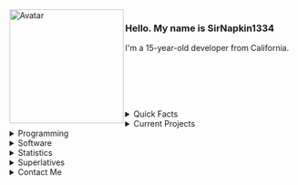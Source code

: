 <!-- Use spoilers to add categories. 1st category with spoilers, small general information. then info about me, then stats (with the fancy image things), and then superlatives -->
<!--suppress HtmlDeprecatedAttribute -->
<img align="left" alt="Avatar" width="200px" src="https://avatars2.githubusercontent.com/u/31591796" />

### Hello. My name is SirNapkin1334
I'm a 15-year-old developer from California.
<br/><br/><br/><br/><br/><br/>
<details>
  <summary>Quick Facts</summary><br/>
  
  * Pronouns: he/him
  * Birthday: SirNapkin1334
  * I am a duel citizen of the United States and Germany.
  * I *hate* Unicode emojis.  
  *more coming soon once I have ideas*
  
</details> 

<details>
  <summary>Current Projects</summary><br/>
  
  * [A library implementing dynamic control flow statements in Java](https://github.com/SirNapkin1334/DynamicControl)
  * [Multi-Server support for Sk1er AutoGG](https://github.com/SirNapkin1334/AutoGG)
  * [Balkon, the moderation and utility Discord bot written in Java with JDA](https://github.com/SirNapkin1334/Balkon)
  * SocietyOverseer Discord.py bot, written with [Proudmuslim](https://github.com/Proudmuslim) (Closed-Source)
  
</details>

<details>
  <summary>Programming</summary>
  
  * I mainly use Java and Python.
  * I know JavaScript, but refuse to give up my opinion that it is an evil demon from hell.
  * I plan on learning Kotlin and JVM Bytecode. 
  
</details>

<details>
  <summary>Software</summary><br/>
  
  * IDE: IntelliJ IDEA
  * Text Editor: Sublime Text
  * CLI Editor: vim
  * OS: Arch Linux
  * Browser: Firefox Developer Edition
  * Shell: fish
  
  <details>
    <summary>Obligatory Neofetch</summary>
    
  <img align="left" alt="Obligatory Neofetch" src="https://raw.githubusercontent.com/SirNapkin1334/SirNapkin1334/profile/assets/obligatory_neofetch.png" />
    <br>
  </details>
  
  
</details>

<details>
  <summary>Statistics</summary><br/>
  
  <img alt="GitHub Stats" width="400px" src="https://github-readme-stats.vercel.app/api?username=SirNapkin1334&show_icons=true&theme=radical&count_private=true&title_color=fff"/>
  <br/>
  <img alt="Language Stats" width="400px" src="https://github-readme-stats.vercel.app/api/top-langs/?username=SirNapkin1334&theme=dark&layout=compact"/>
  <br/>
  <img alt="WakaTime Stats" width="400px" src="https://wakatime.com/share/@d51ee7f5-180e-4df5-bd67-4a1d46850e7a/fcd25c09-366d-4602-a455-e2f705c244c5.svg"/>
  
</details>

<details>
  <summary>Superlatives</summary><br/>
  
  * Music:
    * In general, I like Rock and dislike Pop.
    * Favorite bands: They Might be Giants & Green Day
  * Food:
    * Like: Mexican, Asian, German
    * Dislike: anything spicy
  * Favorite:
    * License: GPLv3
    * Voting System: Plural voting
    * Color: Purple
    * Shape: Triangle
    * Search Engine: DuckDuckGo
    * Port: 25565
    * DNS Root Server Cluster: L
    * Letter: h
    * Time of day: T̴̡̬̖̫͇̀̓̾h̸͎̣̏̑̔́ͅȩ̵̓̈́̇̉͝ ̸̨͎͕͔̃̈̎́̚W̸̨̥̯̤̔͑i̸͖͔̙̥͊̇t̶̯͌c̵̬͆̾̌̀h̴̪̠̲̐̃̃i̶̼̳̝̹͎͑̆n̷̥͒̈́g̵̙͎̕͜͝ ̷̪̐̅̐͘H̵̗̦̳̅̊̇o̴͎̾̚ͅů̶̘͂̂r̴̛͚̝͇̯͛͘͘
    * Force: Electromagnetic
    * Condiment for corn chips: Guacamole
    * Alloy: Nb-Ti
  
  *Contact me if you have more!*
    
</details>

<details>
  <summary>Contact Me</summary><br/>
  
  * Email: sirnapkin@protonmail.com
  * Discord: @SirNapkin1334#7960
  * Twitter: @SirNapkin1334
  
</details>
